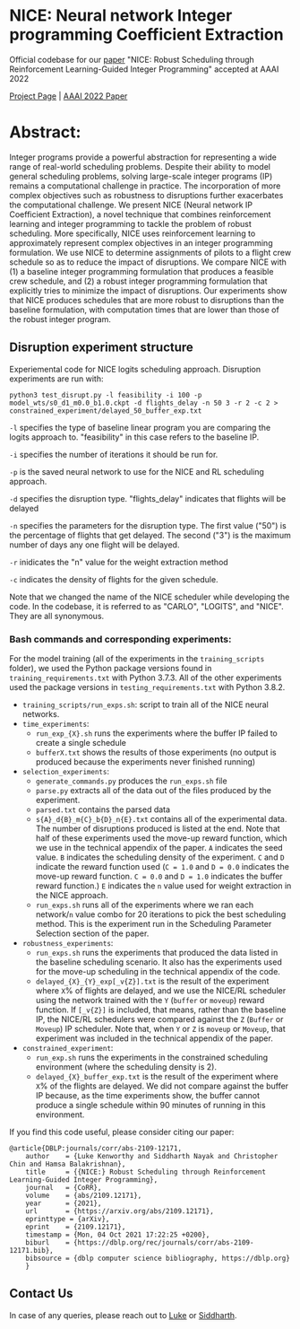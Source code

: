 # NICE: Neural network Integer programming Coefficient Extraction
Official codebase for our [paper](https://arxiv.org/abs/2109.12171) "NICE: Robust Scheduling through Reinforcement Learning-Guided Integer Programming" accepted at AAAI 2022

[Project Page](https://nsidn98.github.io/NICE/) | [AAAI 2022 Paper](https://arxiv.org/abs/2109.12171)


# Abstract:
Integer  programs  provide  a  powerful  abstraction  for  representing a wide range of real-world scheduling problems. Despite their ability to model general scheduling problems, solving large-scale integer programs (IP) remains a computational challenge  in  practice.  The  incorporation  of  more  complex objectives  such  as  robustness  to  disruptions  further  exacerbates the computational challenge. We present NICE (Neural network IP Coefficient Extraction), a novel technique that combines reinforcement learning and integer programming to tackle  the  problem  of  robust  scheduling.  More  specifically, NICE uses reinforcement learning to approximately represent complex objectives in an integer programming formulation. We use NICE to determine assignments of pilots to a flight crew schedule so as to reduce the impact of disruptions. We compare NICE with (1) a baseline integer programming formulation  that  produces  a  feasible  crew  schedule,  and  (2) a robust integer programming formulation that explicitly tries to minimize the impact of disruptions. Our experiments show that NICE produces schedules that are more robust to disruptions than the baseline formulation, with computation times that are lower than those of the robust integer program.

## Disruption experiment structure

Experiemental code for NICE logits scheduling approach. Disruption experiments are run with:

`python3 test_disrupt.py -l feasibility -i 100 -p model_wts/s0_d1_m0.0_b1.0.ckpt -d flights_delay -n 50 3 -r 2 -c 2 > constrained_experiment/delayed_50_buffer_exp.txt`

`-l` specifies the type of baseline linear program you are comparing the logits approach to. "feasibility" in this case refers to the baseline IP.

`-i` specifies the number of iterations it should be run for.

`-p` is the saved neural network to use for the NICE and RL scheduling approach.

`-d` specifies the disruption type. "flights_delay" indicates that flights will be delayed

`-n` specifies the parameters for the disruption type. The first value ("50") is the percentage of flights that get delayed. The second ("3") is the maximum number of days any one flight will be delayed.

`-r` inidicates the "n" value for the weight extraction method

`-c` indicates the density of flights for the given schedule.


Note that we changed the name of the NICE scheduler while developing the code. In the codebase, it is referred to as "CARLO", "LOGITS", and "NICE". They are all synonymous. 

### Bash commands and corresponding experiments:

For the model training (all of the experiments in the `training_scripts` folder), we used the Python package versions found in `training_requirements.txt` with Python 3.7.3. All of the other experiments used the package versions in `testing_requirements.txt` with Python 3.8.2.

- `training_scripts/run_exps.sh`: script to train all of the NICE neural networks.
- `time_experiments`:
  - `run_exp_{X}.sh` runs the experiments where the buffer IP failed to create a single schedule
  - `bufferX.txt` shows the results of those experiments (no output is produced because the experiments never finished running)
- `selection_experiments`:
  - `generate_commands.py` produces the `run_exps.sh` file
  - `parse.py` extracts all of the data out of the files produced by the experiment.
  - `parsed.txt` contains the parsed data
  - `s{A}_d{B}_m{C}_b{D}_n{E}.txt` contains all of the experimental data. The number of disruptions produced is listed at the end. Note that half of these experiments used the move-up reward function, which we use in the technical appendix of the paper. `A` indicates the seed value. `B` indicates the scheduling density of the experiment. `C` and `D` indicate the reward function used (`C = 1.0` and `D = 0.0` indicates the move-up reward function. `C = 0.0` and `D = 1.0` indicates the buffer reward function.) `E` indicates the `n` value used for weight extraction in the NICE approach. 
  - `run_exps.sh` runs all of the experiments where we ran each network/`n` value combo for 20 iterations to pick the best scheduling method. This is the experiment run in the Scheduling Parameter Selection section of the paper.
- `robustness_experiments`:
  - `run_exps.sh` runs the experiments that produced the data listed in the baseline scheduling scenario. It also has the experiments used for the move-up scheduling in the technical appendix of the code. 
  - `delayed_{X}_{Y}_exp[_v{Z}].txt` is the result of the experiment where `X`% of flights are delayed, and we use the NICE/RL scheduler using the network trained with the `Y` (`buffer` or `moveup`) reward function. If `[_v{Z}]` is included, that means, rather than the baseline IP, the NICE/RL schedulers were compared against the `Z` (`Buffer` or `Moveup`) IP scheduler. Note that, when `Y` or `Z` is `moveup` or `Moveup`, that experiment was included in the technical appendix of the paper.
-  `constrained_experiment`:
   -  `run_exp.sh` runs the experiments in the constrained scheduling environment (where the scheduling density is 2).
   -  `delayed_{X}_buffer_exp.txt` is the result of the experiment where `X`% of the flights are delayed. We did not compare against the buffer IP because, as the time experiments show, the buffer cannot produce a single schedule within 90 minutes of running in this environment.

If you find this code useful, please consider citing our paper:
```
@article{DBLP:journals/corr/abs-2109-12171,
    author    = {Luke Kenworthy and Siddharth Nayak and Christopher Chin and Hamsa Balakrishnan},
    title     = {{NICE:} Robust Scheduling through Reinforcement Learning-Guided Integer Programming},
    journal   = {CoRR},
    volume    = {abs/2109.12171},
    year      = {2021},
    url       = {https://arxiv.org/abs/2109.12171},
    eprinttype = {arXiv},
    eprint    = {2109.12171},
    timestamp = {Mon, 04 Oct 2021 17:22:25 +0200},
    biburl    = {https://dblp.org/rec/journals/corr/abs-2109-12171.bib},
    bibsource = {dblp computer science bibliography, https://dblp.org}
    }               
```

## Contact Us

In case of any queries, please reach out to [Luke](mailto:lukek@mit.edu?subject=[NICE%20Code%20Query]) or [Siddharth](mailto:sidnayak@mit.edu?subject=[NICE%20Code%20Query]).
